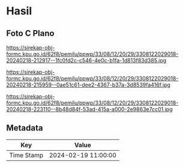 # Hasil

## Foto C Plano

https://sirekap-obj-formc.kpu.go.id/62f8/pemilu/ppwp/33/08/12/20/29/3308122029018-20240218-212917--1fc0fd2c-c546-4e0c-b1fa-1d813f83d385.jpg

https://sirekap-obj-formc.kpu.go.id/62f8/pemilu/ppwp/33/08/12/20/29/3308122029018-20240218-215959--0ae51c61-dee2-4367-b37a-3d8539fa416f.jpg

https://sirekap-obj-formc.kpu.go.id/62f8/pemilu/ppwp/33/08/12/20/29/3308122029018-20240218-223110--8b48d84f-53ad-415a-a000-2e9863e7cc01.jpg


## Metadata

| Key        | Value               |
| ---------- | ------------------- |
| Time Stamp | 2024-02-19 11:00:00 |



